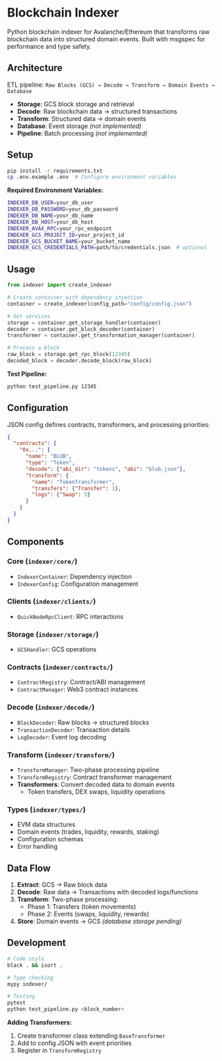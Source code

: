 # Blockchain Indexer

Python blockchain indexer for Avalanche/Ethereum that transforms raw blockchain data into structured domain events. Built with msgspec for performance and type safety.

## Architecture

ETL pipeline: `Raw Blocks (GCS) → Decode → Transform → Domain Events → Database`

- **Storage**: GCS block storage and retrieval
- **Decode**: Raw blockchain data → structured transactions  
- **Transform**: Structured data → domain events
- **Database**: Event storage *(not implemented)*
- **Pipeline**: Batch processing *(not implemented)*

## Setup

```bash
pip install -r requirements.txt
cp .env.example .env  # Configure environment variables
```

**Required Environment Variables:**
```bash
INDEXER_DB_USER=your_db_user
INDEXER_DB_PASSWORD=your_db_password  
INDEXER_DB_NAME=your_db_name
INDEXER_DB_HOST=your_db_host
INDEXER_AVAX_RPC=your_rpc_endpoint
INDEXER_GCS_PROJECT_ID=your_project_id
INDEXER_GCS_BUCKET_NAME=your_bucket_name
INDEXER_GCS_CREDENTIALS_PATH=path/to/credentials.json  # optional
```

## Usage

```python
from indexer import create_indexer

# Create container with dependency injection
container = create_indexer(config_path="config/config.json")

# Get services
storage = container.get_storage_handler(container)
decoder = container.get_block_decoder(container)
transformer = container.get_transformation_manager(container)

# Process a block
raw_block = storage.get_rpc_block(12345)
decoded_block = decoder.decode_block(raw_block)
```

**Test Pipeline:**
```bash
python test_pipeline.py 12345
```

## Configuration

JSON config defines contracts, transformers, and processing priorities:

```json
{
  "contracts": {
    "0x...": {
      "name": "BLUB",
      "type": "Token", 
      "decode": {"abi_dir": "tokens", "abi": "blub.json"},
      "transform": {
        "name": "TokenTransformer",
        "transfers": {"Transfer": 1},
        "logs": {"Swap": 5}
      }
    }
  }
}
```

## Components

### Core (`indexer/core/`)
- `IndexerContainer`: Dependency injection
- `IndexerConfig`: Configuration management

### Clients (`indexer/clients/`)  
- `QuickNodeRpcClient`: RPC interactions

### Storage (`indexer/storage/`)
- `GCSHandler`: GCS operations

### Contracts (`indexer/contracts/`)
- `ContractRegistry`: Contract/ABI management
- `ContractManager`: Web3 contract instances

### Decode (`indexer/decode/`)
- `BlockDecoder`: Raw blocks → structured blocks
- `TransactionDecoder`: Transaction details
- `LogDecoder`: Event log decoding

### Transform (`indexer/transform/`)
- `TransformManager`: Two-phase processing pipeline
- `TransformRegistry`: Contract transformer management
- **Transformers**: Convert decoded data to domain events
  - Token transfers, DEX swaps, liquidity operations

### Types (`indexer/types/`)
- EVM data structures
- Domain events (trades, liquidity, rewards, staking)
- Configuration schemas
- Error handling

## Data Flow

1. **Extract**: GCS → Raw block data
2. **Decode**: Raw data → Transactions with decoded logs/functions  
3. **Transform**: Two-phase processing:
   - Phase 1: Transfers (token movements)
   - Phase 2: Events (swaps, liquidity, rewards)
4. **Store**: Domain events → GCS *(database storage pending)*

## Development

```bash
# Code style
black . && isort .

# Type checking  
mypy indexer/

# Testing
pytest
python test_pipeline.py <block_number>
```

**Adding Transformers:**
1. Create transformer class extending `BaseTransformer`
2. Add to config JSON with event priorities
3. Register in `TransformRegistry`